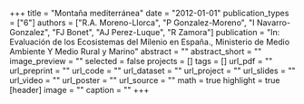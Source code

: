 +++
title = "Montaña mediterránea"
date = "2012-01-01"
publication_types = ["6"]
authors = ["R.A. Moreno-Llorca", "P Gonzalez-Moreno", "I Navarro-Gonzalez", "FJ Bonet", "AJ Perez-Luque", "R Zamora"]
publication = "In: Evaluación de los Ecosistemas del Milenio en España., Ministerio de Medio Ambiente Y Medio Rural y Marino"
abstract = ""
abstract_short = ""
image_preview = ""
selected = false
projects = []
tags = []
url_pdf = ""
url_preprint = ""
url_code = ""
url_dataset = ""
url_project = ""
url_slides = ""
url_video = ""
url_poster = ""
url_source = ""
math = true
highlight = true
[header]
image = ""
caption = ""
+++

